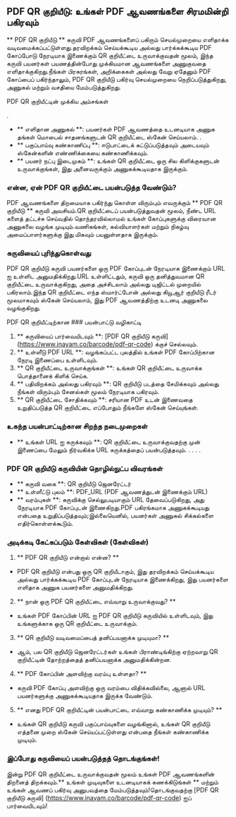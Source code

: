 ## PDF QR குறியீடு: உங்கள் PDF ஆவணங்களை சிரமமின்றி பகிரவும்

** PDF QR குறியீடு ** கருவி PDF ஆவணங்களைப் பகிரும் செயல்முறையை எளிதாக்க வடிவமைக்கப்பட்டுள்ளது.தரவிறக்கம் செய்யக்கூடிய அல்லது பார்க்கக்கூடிய PDF கோப்போடு நேரடியாக இணைக்கும் QR குறியீட்டை உருவாக்குவதன் மூலம், இந்த கருவி பயனர்கள் பயணத்தின்போது முக்கியமான ஆவணங்களை அணுகுவதை எளிதாக்குகிறது.நீங்கள் பிரசுரங்கள், அறிக்கைகள் அல்லது வேறு ஏதேனும் PDF கோப்பைப் பகிர்ந்தாலும், PDF QR குறியீடு பகிர்வு செயல்முறையை நெறிப்படுத்துகிறது, அணுகல் மற்றும் வசதியை மேம்படுத்துகிறது.

PDF QR குறியீட்டின் முக்கிய அம்சங்கள்

.
- ** எளிதான அணுகல் **: பயனர்கள் PDF ஆவணத்தை உடனடியாக அணுக தங்கள் மொபைல் சாதனங்களுடன் QR குறியீட்டை ஸ்கேன் செய்யலாம்.
.
- ** பகுப்பாய்வு கண்காணிப்பு **: ஈடுபாட்டைக் கட்டுப்படுத்தவும் அடையவும் ஸ்கேன்களின் எண்ணிக்கையை கண்காணிக்கவும்.
- ** பயனர் நட்பு இடைமுகம் **: உங்கள் QR குறியீட்டை ஒரு சில கிளிக்குகளுடன் உருவாக்குங்கள், இது அனைவருக்கும் அணுகக்கூடியதாக இருக்கும்.

### என்ன, ஏன் PDF QR குறியீட்டை பயன்படுத்த வேண்டும்?

PDF ஆவணங்களை திறமையாக பகிர்ந்து கொள்ள விரும்பும் எவருக்கும் ** PDF QR குறியீடு ** கருவி அவசியம்.QR குறியீட்டைப் பயன்படுத்துவதன் மூலம், நீண்ட URL களைத் தட்டச்சு செய்வதில் தொந்தரவில்லாமல் உங்கள் கோப்புகளுக்கு விரைவான அணுகலை வழங்க முடியும்.வணிகங்கள், கல்வியாளர்கள் மற்றும் நிகழ்வு அமைப்பாளர்களுக்கு இது மிகவும் பயனுள்ளதாக இருக்கும்.

### கருவியைப் புரிந்துகொள்வது

PDF QR குறியீடு கருவி பயனர்களை ஒரு PDF கோப்புடன் நேரடியாக இணைக்கும் URL ஐ உள்ளிட அனுமதிக்கிறது.URL உள்ளிட்டதும், கருவி ஒரு தனித்துவமான QR குறியீட்டை உருவாக்குகிறது, அதை அச்சிடலாம் அல்லது டிஜிட்டல் முறையில் பகிரலாம்.இந்த QR குறியீட்டை எந்த ஸ்மார்ட்போன் அல்லது கியூஆர் குறியீடு ரீடர் மூலமாகவும் ஸ்கேன் செய்யலாம், இது PDF ஆவணத்திற்கு உடனடி அணுகலை வழங்குகிறது.

PDF QR குறியீட்டிற்கான ### பயன்பாட்டு வழிகாட்டி

1. ** கருவியைப் பார்வையிடவும் **: [PDF QR குறியீடு கருவி] (https://www.inayam.co/barcode/pdf-qr-code) க்குச் செல்லவும்.
2. ** உள்ளீடு PDF URL **: வழங்கப்பட்ட புலத்தில் உங்கள் PDF கோப்பிற்கான நேரடி இணைப்பை உள்ளிடவும்.
3. ** QR குறியீட்டை உருவாக்குங்கள் **: உங்கள் QR குறியீட்டை உருவாக்க பொத்தானைக் கிளிக் செய்க.
4. ** பதிவிறக்கம் அல்லது பகிரவும் **: QR குறியீடு படத்தை சேமிக்கவும் அல்லது நீங்கள் விரும்பும் சேனல்கள் மூலம் நேரடியாக பகிரவும்.
5. ** QR குறியீட்டை சோதிக்கவும் **: சரியான PDF உடன் இணைவதை உறுதிப்படுத்த QR குறியீட்டை எப்போதும் நீங்களே ஸ்கேன் செய்யுங்கள்.

### உகந்த பயன்பாட்டிற்கான சிறந்த நடைமுறைகள்

- ** உங்கள் URL ஐ சுருக்கவும் **: QR குறியீட்டை உருவாக்குவதற்கு முன் இணைப்பை மேலும் நிர்வகிக்க URL சுருக்கத்தைப் பயன்படுத்தவும்.
.
.
.
.

### PDF QR குறியீடு கருவியின் தொழில்நுட்ப விவரங்கள்

- ** கருவி வகை **: QR குறியீடு ஜெனரேட்டர்
- ** உள்ளீட்டு புலம் **: PDF_URL (PDF ஆவணத்துடன் இணைக்கும் URL)
- ** வரம்புகள் **: கருவிக்கு செல்லுபடியாகும் URL தேவைப்படுகிறது, அது நேரடியாக PDF கோப்புடன் இணைகிறது.PDF பகிரங்கமாக அணுகக்கூடியது என்பதை உறுதிப்படுத்தவும்;இல்லையெனில், பயனர்கள் அணுகல் சிக்கல்களை எதிர்கொள்ளக்கூடும்.

### அடிக்கடி கேட்கப்படும் கேள்விகள் (கேள்விகள்)

1. ** PDF QR குறியீடு என்றால் என்ன? **
- PDF QR குறியீடு என்பது ஒரு QR குறியீடாகும், இது தரவிறக்கம் செய்யக்கூடிய அல்லது பார்க்கக்கூடிய PDF கோப்புடன் நேரடியாக இணைக்கிறது, இது பயனர்களை எளிதாக அணுக பயனர்களை அனுமதிக்கிறது.

2. ** நான் ஒரு PDF QR குறியீட்டை எவ்வாறு உருவாக்குவது? **
- உங்கள் PDF கோப்பின் URL ஐ PDF QR குறியீடு கருவியில் உள்ளிடவும், இது உங்களுக்காக ஒரு QR குறியீட்டை உருவாக்கும்.

3. ** QR குறியீடு வடிவமைப்பைத் தனிப்பயனாக்க முடியுமா? **
- ஆம், பல QR குறியீடு ஜெனரேட்டர்கள் உங்கள் பிராண்டிங்கிற்கு ஏற்றவாறு QR குறியீட்டின் தோற்றத்தைத் தனிப்பயனாக்க அனுமதிக்கின்றன.

4. ** PDF கோப்பின் அளவிற்கு வரம்பு உள்ளதா? **
- கருவி PDF கோப்பு அளவிற்கு ஒரு வரம்பை விதிக்கவில்லை, ஆனால் URL பயனர்களுக்கு அணுகக்கூடியதாக இருக்க வேண்டும்.

5. ** எனது PDF QR குறியீட்டின் பயன்பாட்டை எவ்வாறு கண்காணிக்க முடியும்? **
- உங்கள் QR குறியீடு கருவி பகுப்பாய்வுகளை வழங்கினால், உங்கள் QR குறியீடு எத்தனை முறை ஸ்கேன் செய்யப்பட்டுள்ளது என்பதை நீங்கள் கண்காணிக்க முடியும்.

### இப்போது கருவியைப் பயன்படுத்தத் தொடங்குங்கள்!

இன்று PDF QR குறியீட்டை உருவாக்குவதன் மூலம் உங்கள் PDF ஆவணங்களின் திறனைத் திறக்கவும்.** உங்கள் முடிவுகளை உடனடியாகக் கணக்கிடுங்கள் ** மற்றும் உங்கள் ஆவணப் பகிர்வு அனுபவத்தை மேம்படுத்தவும்!தொடங்குவதற்கு [PDF QR குறியீடு கருவி] (https://www.inayam.co/barcode/pdf-qr-code) ஐப் பார்வையிடவும்!
